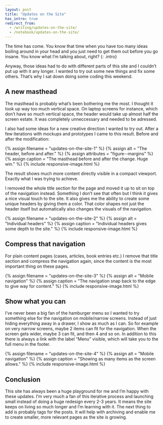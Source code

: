 ```yaml
---
layout: post
title: "Updates on the Site"
has_intro: true
redirect_from:
  - /writing/updates-on-the-site/
  - /notebook/updates-on-the-site/
---
```


The time has come. You know that time when you have too many ideas boiling around in your head and you just need to get them out before you go insane. You know what I’m talking about, right?
{: .intro}

Anyway, those ideas had to do with different parts of this site and I couldn’t put up with it any longer. I wanted to try out some new things and fix some others. That’s why I sat down doing some coding this weekend.


## A new masthead

The masthead is probably what’s been bothering me the most. I thought it took up way too much vertical space. On laptop screens for instance, which don’t have so much vertical space, the header would take up almost half the screen estate. It was completely unneccessary and needed to be adressed.

I also had some ideas for a new creative direction I wanted to try out. After a few iterations with mockups and prototypes I came to this result. Before and after the modification:

{% assign filename = "updates-on-the-site-1" %}
{% assign alt = "The header, before and after." %}
{% assign attributes = "figure--margins" %}
{% assign caption = "The masthead before and after the change. Huge win." %}
{% include responsive-image.html %}

The result shows much more content directly visible in a compact viewport. Exactly what I was trying to achieve.

I removed the whole title section for the page and moved it up to sit on top of the navigation instead. Something I don’t see that often but I think it gives a nice visual touch to the site. It also gives me the ability to create some unique headers by giving them a color. That color shapes not just the header itself but automatically also changes the visuals of the navigation.

{% assign filename = "updates-on-the-site-2" %}
{% assign alt = "Individual headers" %}
{% assign caption = "Individual headers gives some depth to the site." %}
{% include responsive-image.html %}


## Compress that navigation

For plain content pages (cases, articles, book entries etc.) I remove that title section and compress the navigation again, since the content is the most important thing on these pages.


{% assign filename = "updates-on-the-site-3" %}
{% assign alt = "Mobile navigation" %}
{% assign caption = "The navigation snap back to the edge to give way for content." %}
{% include responsive-image.html %}


## Show what you can

I’ve never been a big fan of the hamburger menu so I wanted to try something else for the navigation on mobile/narrow screens. Instead of just hiding everything away in a drawer, I show as much as I can. So for example on very narrow screens, maybe 2 items can fit for the navigation. When the screen gets wider, maybe 3 can fit, and then 4 and so on. In addition to this there is always a link with the label “Menu” visible, which will take you to the full menu in the footer.

{% assign filename = "updates-on-the-site-4" %}
{% assign alt = "Mobile navigation" %}
{% assign caption = "Showing as many items as the screen allows." %}
{% include responsive-image.html %}


## Conclusion

This site has always been a huge playground for me and I’m happy with these updates. I’m very much a fan of this iterative process and launching small instead of doing a huge redesign every 2-3 years. It means the site keeps on living so much longer and I’m learning with it. The next thing to add is probably tags for the posts. It will help with archiving and enable me to create smaller, more relevant pages as the site is growing.
